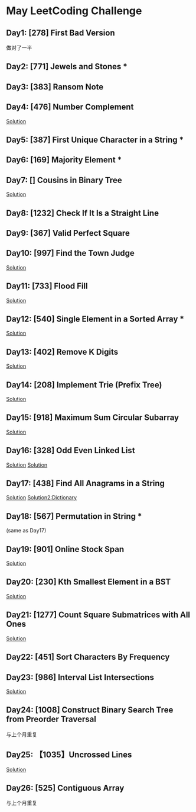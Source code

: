 # May LeetCoding Challenge
## Day1: [278] First Bad Version
做对了一半

## Day2: [771] Jewels and Stones *

## Day3: [383] Ransom Note

## Day4: [476] Number Complement
[Solution](https://www.bilibili.com/video/BV1Lg4y167NB)

## Day5: [387] First Unique Character in a String *

## Day6: [169] Majority Element *

## Day7: [] Cousins in Binary Tree
[Solution](https://www.youtube.com/watch?v=PyfLrJvoC_s)

## Day8: [1232] Check If It Is a Straight Line

## Day9: [367] Valid Perfect Square

## Day10: [997] Find the Town Judge
[Solution](https://www.bilibili.com/video/BV1Ka4y1i7Qt)

## Day11: [733] Flood Fill
[Solution](https://www.bilibili.com/video/BV1HZ4y1p7vH)

## Day12: [540] Single Element in a Sorted Array *
[Solution](https://leetcode.com/problems/single-element-in-a-sorted-array/discuss/628036/Python-Binary-Search-O(logn)-explained)

## Day13: [402] Remove K Digits
[Solution](https://www.bilibili.com/video/BV1PV411C79X)

## Day14: [208] Implement Trie (Prefix Tree)
[Solution](https://www.bilibili.com/video/BV1Zz4y1R7j8)

## Day15: [918] Maximum Sum Circular Subarray
[Solution](https://www.bilibili.com/video/BV1c5411s7jZ)

## Day16: [328] Odd Even Linked List
[Solution](https://www.bilibili.com/video/BV1ag4y1B78z)
[Solution](https://www.youtube.com/watch?v=UUw3H2khRa8)

## Day17: [438] Find All Anagrams in a String
[Solution](https://www.bilibili.com/video/BV1254y1X7HV)
[Solution2:Dictionary](https://leetcode.com/problems/find-all-anagrams-in-a-string/discuss/425720/Python-dictionary-unrolling)

## Day18: [567] Permutation in String *
(same as Day17)

## Day19: [901] Online Stock Span
[Solution](https://www.bilibili.com/video/BV1Jg4y1B74H)

## Day20: [230] Kth Smallest Element in a BST
[Solution](https://www.bilibili.com/video/BV1ha4y1i7dZ)

## Day21: [1277] Count Square Submatrices with All Ones
[Solution](https://www.youtube.com/watch?v=ojz8xZc8pog)

## Day22: [451] Sort Characters By Frequency

## Day23: [986] Interval List Intersections
[Solution](https://www.bilibili.com/video/BV1wg4y1z7Xz)

## Day24: [1008] Construct Binary Search Tree from Preorder Traversal
与上个月重复

## Day25: 【1035】Uncrossed Lines
[Solution](https://www.bilibili.com/video/BV1si4y1s79e)

## Day26: [525] Contiguous Array
与上个月重复

